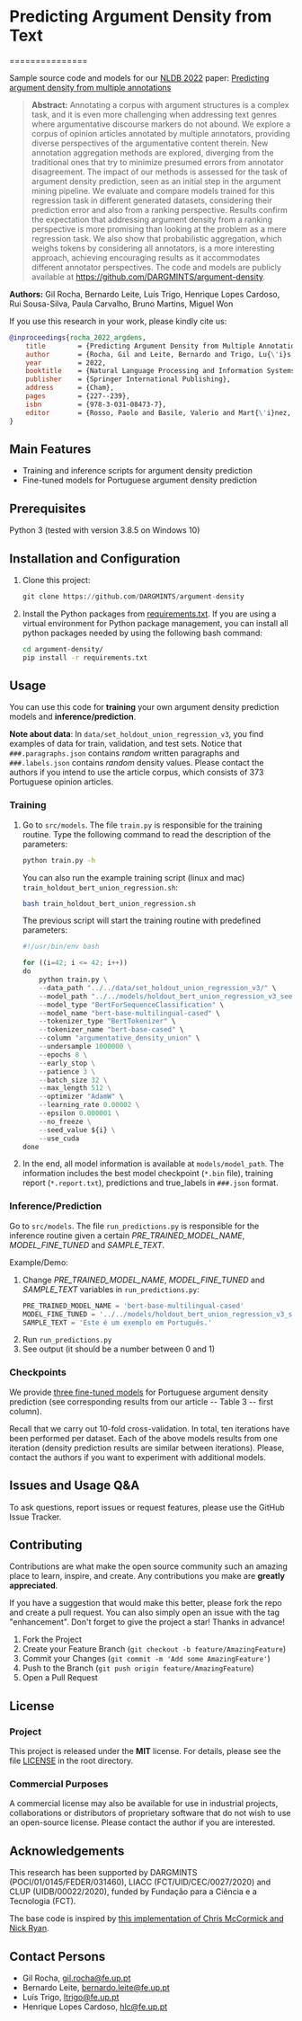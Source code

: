 # Predicting Argument Density from Text
===============

Sample source code and models for our [NLDB 2022](http://www.wikicfp.com/cfp/servlet/event.showcfp?eventid=152113&copyownerid=320) paper: [Predicting argument density from multiple annotations](https://link.springer.com/chapter/10.1007/978-3-031-08473-7_21)

> **Abstract:** Annotating a corpus with argument structures is a complex task, and it is even more challenging when addressing text genres where argumentative discourse markers do not abound. We explore a corpus of opinion articles annotated by multiple annotators, providing diverse perspectives of the argumentative content therein. New annotation aggregation methods are explored, diverging from the traditional ones that try to minimize presumed errors from annotator disagreement. The impact of our methods is assessed for the task of argument density prediction, seen as an initial step in the argument mining pipeline. We evaluate and compare models trained for this regression task in different generated datasets, considering their prediction error and also from a ranking perspective. Results confirm the expectation that addressing argument density from a ranking perspective is more promising than looking at the problem as a mere regression task. We also show that probabilistic aggregation, which weighs tokens by considering all annotators, is a more interesting approach, achieving encouraging results as it accommodates different annotator perspectives. The code and models are publicly available at https://github.com/DARGMINTS/argument-density.

**Authors:** Gil Rocha, Bernardo Leite, Luís Trigo, Henrique Lopes Cardoso, Rui Sousa-Silva, Paula Carvalho, Bruno Martins, Miguel Won

If you use this research in your work, please kindly cite us:
```bibtex
@inproceedings{rocha_2022_argdens,
	title        = {Predicting Argument Density from Multiple Annotations},
	author       = {Rocha, Gil and Leite, Bernardo and Trigo, Lu{\'i}s and Cardoso, Henrique Lopes and Sousa-Silva, Rui and Carvalho, Paula and Martins, Bruno and Won, Miguel},
	year         = 2022,
	booktitle    = {Natural Language Processing and Information Systems},
	publisher    = {Springer International Publishing},
	address      = {Cham},
	pages        = {227--239},
	isbn         = {978-3-031-08473-7},
	editor       = {Rosso, Paolo and Basile, Valerio and Mart{\'i}nez, Raquel and M{\'e}tais, Elisabeth and Meziane, Farid}
}
```

## Main Features
* Training and inference scripts for argument density prediction
* Fine-tuned models for Portuguese argument density prediction

## Prerequisites
Python 3 (tested with version 3.8.5 on Windows 10)

## Installation and Configuration
1. Clone this project:
    ```python
    git clone https://github.com/DARGMINTS/argument-density
    ```
2. Install the Python packages from [requirements.txt](https://github.com/DARGMINTS/argument-density/blob/main/requirements.txt). If you are using a virtual environment for Python package management, you can install all python packages needed by using the following bash command:
    ```bash
    cd argument-density/
    pip install -r requirements.txt
    ```

## Usage
You can use this code for **training** your own argument density prediction models and **inference/prediction**.

**Note about data**: In `data/set_holdout_union_regression_v3`, you find examples of data for train, validation, and test sets. Notice that `###.paragraphs.json` contains *random* written paragraphs and `###.labels.json` contains *random* density values. Please contact the authors if you intend to use the article corpus, which consists of 373 Portuguese opinion articles.

### Training 
1. Go to `src/models`. The file `train.py` is responsible for the training routine. Type the following command to read the description of the parameters:

	```bash
	python train.py -h
	```

	You can also run the example training script (linux and mac) `train_holdout_bert_union_regression.sh`:
	```bash
	bash train_holdout_bert_union_regression.sh
	```

	The previous script will start the training routine with predefined parameters:
	```python
	#!/usr/bin/env bash

	for ((i=42; i <= 42; i++))
	do
		python train.py \
		--data_path "../../data/set_holdout_union_regression_v3/" \
		--model_path "../../models/holdout_bert_union_regression_v3_seed_${i}/" \
		--model_type "BertForSequenceClassification" \
		--model_name "bert-base-multilingual-cased" \
		--tokenizer_type "BertTokenizer" \
		--tokenizer_name "bert-base-cased" \
		--column "argumentative_density_union" \
		--undersample 1000000 \
		--epochs 8 \
		--early_stop \
		--patience 3 \
		--batch_size 32 \
		--max_length 512 \
		--optimizer "AdamW" \
		--learning_rate 0.00002 \
		--epsilon 0.000001 \
		--no_freeze \
		--seed_value ${i} \
		--use_cuda
	done
	```

2. In the end, all model information is available at `models/model_path`. The information includes the best model checkpoint (`*.bin` file), training report (`*.report.txt`), predictions and true_labels in `###.json` format.

### Inference/Prediction
Go to `src/models`. The file `run_predictions.py` is responsible for the inference routine given a certain *PRE_TRAINED_MODEL_NAME*, *MODEL_FINE_TUNED* and *SAMPLE_TEXT*.

Example/Demo:

1.  Change *PRE_TRAINED_MODEL_NAME*, *MODEL_FINE_TUNED* and *SAMPLE_TEXT* variables in `run_predictions.py`:
    ```python
	PRE_TRAINED_MODEL_NAME = 'bert-base-multilingual-cased'
    MODEL_FINE_TUNED = '../../models/holdout_bert_union_regression_v3_seed_42/model_best_epoch.bin'
    SAMPLE_TEXT = 'Este é um exemplo em Português.'
    ```
2.  Run `run_predictions.py`
3.  See output (it should be a number between 0 and 1)

### Checkpoints
We provide [three fine-tuned models](https://uporto-my.sharepoint.com/:f:/g/personal/up201404464_up_pt/EhnznzaNWQJAtUA7uRA4WjQBGX5_L3OiwkiYKujrR8a9aQ?e=e0BO8X) for Portuguese argument density prediction (see corresponding results from our article -- Table 3 -- first column).

Recall that we carry out 10-fold cross-validation. In total, ten iterations have been performed per dataset. Each of the above models results from one iteration (density prediction results are similar between iterations). Please, contact the authors if you want to experiment with additional models.

## Issues and Usage Q&A
To ask questions, report issues or request features, please use the GitHub Issue Tracker.

## Contributing
Contributions are what make the open source community such an amazing place to learn, inspire, and create. Any contributions you make are **greatly appreciated**.

If you have a suggestion that would make this better, please fork the repo and create a pull request. You can also simply open an issue with the tag "enhancement". Don't forget to give the project a star! Thanks in advance!

1. Fork the Project
2. Create your Feature Branch (`git checkout -b feature/AmazingFeature`)
3. Commit your Changes (`git commit -m 'Add some AmazingFeature'`)
4. Push to the Branch (`git push origin feature/AmazingFeature`)
5. Open a Pull Request

## License
### Project
This project is released under the **MIT** license. For details, please see the file [LICENSE](https://github.com/DARGMINTS/argument-density/blob/main/LICENSE) in the root directory.

### Commercial Purposes
A commercial license may also be available for use in industrial projects, collaborations or distributors of proprietary software that do not wish to use an open-source license. Please contact the author if you are interested.

## Acknowledgements
This research has been supported by DARGMINTS (POCI/01/0145/FEDER/031460), LIACC (FCT/UID/CEC/0027/2020) and CLUP (UIDB/00022/2020), funded by Fundação para a Ciência e a Tecnologia (FCT).

The base code is inspired by [this implementation of Chris McCormick and Nick Ryan](https://colab.research.google.com/drive/1pTuQhug6Dhl9XalKB0zUGf4FIdYFlpcX).

## Contact Persons
* Gil Rocha, gil.rocha@fe.up.pt
* Bernardo Leite, bernardo.leite@fe.up.pt
* Luís Trigo, ltrigo@fe.up.pt
* Henrique Lopes Cardoso, hlc@fe.up.pt